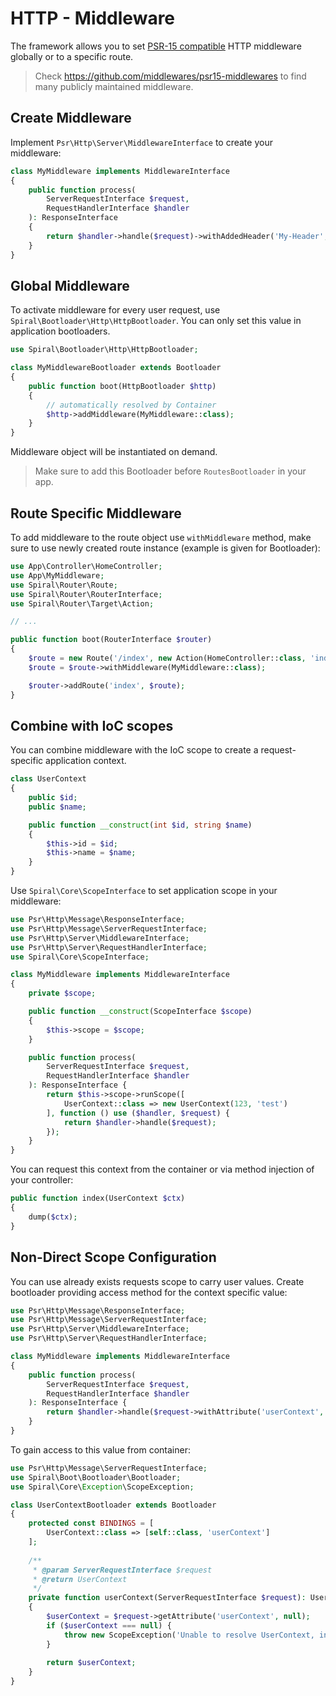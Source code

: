 # HTTP - Middleware
The framework allows you to set [PSR-15 compatible](https://www.php-fig.org/psr/psr-15/) HTTP middleware globally or to a 
specific route. 

> Check https://github.com/middlewares/psr15-middlewares to find many publicly maintained middleware.

## Create Middleware
Implement `Psr\Http\Server\MiddlewareInterface` to create your middleware:

```php
class MyMiddleware implements MiddlewareInterface
{
    public function process(
        ServerRequestInterface $request, 
        RequestHandlerInterface $handler
    ): ResponseInterface
    {
        return $handler->handle($request)->withAddedHeader('My-Header', 'my-value');
    }
}
```

## Global Middleware
To activate middleware for every user request, use `Spiral\Bootloader\Http\HttpBootloader`. You can only set this value in application bootloaders.

```php
use Spiral\Bootloader\Http\HttpBootloader;

class MyMiddlewareBootloader extends Bootloader
{
    public function boot(HttpBootloader $http)
    {
        // automatically resolved by Container
        $http->addMiddleware(MyMiddleware::class);
    }
}
```

Middleware object will be instantiated on demand. 

> Make sure to add this Bootloader before `RoutesBootloader` in your app.

## Route Specific Middleware
To add middleware to the route object use `withMiddleware` method, make sure to use newly created route instance (example 
is given for Bootloader):

```php
use App\Controller\HomeController;
use App\MyMiddleware;
use Spiral\Router\Route;
use Spiral\Router\RouterInterface;
use Spiral\Router\Target\Action;

// ...

public function boot(RouterInterface $router)
{
    $route = new Route('/index', new Action(HomeController::class, 'index'));
    $route = $route->withMiddleware(MyMiddleware::class);

    $router->addRoute('index', $route);
}
```

## Combine with IoC scopes
You can combine middleware with the IoC scope to create a request-specific application context.

```php
class UserContext
{
    public $id;
    public $name;

    public function __construct(int $id, string $name)
    {
        $this->id = $id;
        $this->name = $name;
    }
}
```

Use `Spiral\Core\ScopeInterface` to set application scope in your middleware:

```php
use Psr\Http\Message\ResponseInterface;
use Psr\Http\Message\ServerRequestInterface;
use Psr\Http\Server\MiddlewareInterface;
use Psr\Http\Server\RequestHandlerInterface;
use Spiral\Core\ScopeInterface;

class MyMiddleware implements MiddlewareInterface
{
    private $scope;

    public function __construct(ScopeInterface $scope)
    {
        $this->scope = $scope;
    }

    public function process(
        ServerRequestInterface $request,
        RequestHandlerInterface $handler
    ): ResponseInterface {
        return $this->scope->runScope([
            UserContext::class => new UserContext(123, 'test')
        ], function () use ($handler, $request) {
            return $handler->handle($request);
        });
    }
}
```

You can request this context from the container or via method injection of your controller:

```php
public function index(UserContext $ctx)
{
    dump($ctx);
}
```

## Non-Direct Scope Configuration
You can use already exists requests scope to carry user values. Create bootloader providing access method for the context specific value:

```php
use Psr\Http\Message\ResponseInterface;
use Psr\Http\Message\ServerRequestInterface;
use Psr\Http\Server\MiddlewareInterface;
use Psr\Http\Server\RequestHandlerInterface;

class MyMiddleware implements MiddlewareInterface
{
    public function process(
        ServerRequestInterface $request,
        RequestHandlerInterface $handler
    ): ResponseInterface {
        return $handler->handle($request->withAttribute('userContext', new UserContext(123, 'test')));
    }
}
```

To gain access to this value from container:

```php
use Psr\Http\Message\ServerRequestInterface;
use Spiral\Boot\Bootloader\Bootloader;
use Spiral\Core\Exception\ScopeException;

class UserContextBootloader extends Bootloader 
{
    protected const BINDINGS = [
        UserContext::class => [self::class, 'userContext']
    ];
    
    /**
     * @param ServerRequestInterface $request
     * @return UserContext
     */
    private function userContext(ServerRequestInterface $request): UserContext
    {
        $userContext = $request->getAttribute('userContext', null);
        if ($userContext === null) {
            throw new ScopeException('Unable to resolve UserContext, invalid request scope');
        }
        
        return $userContext;
    }
}
```
